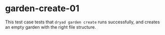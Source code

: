 
# garden-create-01

This test case tests that `dryad garden create` runs successfully, and creates an empty garden with the right file structure.